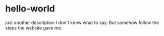 # hello-world
just another description
I don't know what to say. But somehow follow the steps the website gave me. 
